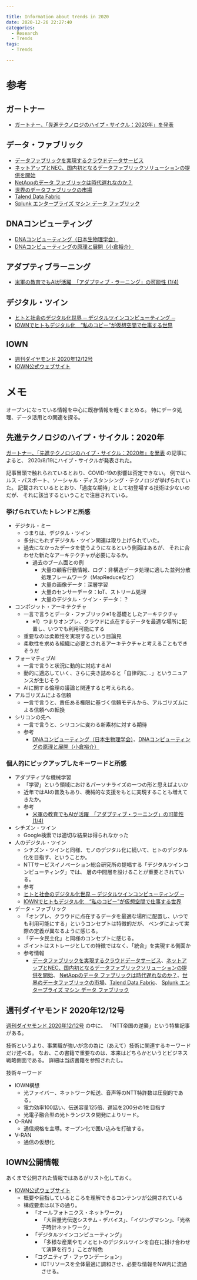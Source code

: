 ```yaml
---

title: Information about trends in 2020
date: 2020-12-26 22:27:40
categories:
  - Research
  - Trends
tags:
  - Trends

---
```


# 参考

## ガートナー

* [ガートナー、「先進テクノロジのハイプ・サイクル：2020年」を発表]

[ガートナー、「先進テクノロジのハイプ・サイクル：2020年」を発表]: https://www.gartner.com/jp/newsroom/press-releases/pr-20200819

## データ・ファブリック

* [データファブリックを実現するクラウドデータサービス]
* [ネットアップとNEC、国内初となるデータファブリックソリューションの提供を開始]
* [NetAppのデータ ファブリックは時代遅れなのか？]
* [世界のデータファブリックの市場]
* [Talend Data Fabric]
* [Splunk エンタープライズ マシン データ ファブリック]

[データファブリックを実現するクラウドデータサービス]: https://www.netone.co.jp/knowledge-center/netone-blog/20191030-1/#:~:text=%E3%83%87%E3%83%BC%E3%82%BF%E3%83%95%E3%82%A1%E3%83%96%E3%83%AA%E3%83%83%E3%82%AF%E3%81%A8%E3%81%AF%E3%80%81%E3%82%AA%E3%83%B3%E3%83%97%E3%83%AC%E3%83%9F%E3%82%B9,%E3%82%92%E4%B9%97%E3%82%8A%E8%B6%8A%E3%81%88%E3%82%8B%E5%BF%85%E8%A6%81%E3%81%8C%E3%81%82%E3%82%8A%E3%81%BE%E3%81%99%E3%80%82
[ネットアップとNEC、国内初となるデータファブリックソリューションの提供を開始]: https://enterprisezine.jp/news/detail/12195
[NetAppのデータ ファブリックは時代遅れなのか？]: https://tintri.co.jp/blog/netapp/
[世界のデータファブリックの市場]: https://www.gii.co.jp/report/go901984-data-fabric.html
[Talend Data Fabric]: https://www.talend.com/jp/products/data-fabric/
[Splunk エンタープライズ マシン データ ファブリック]: https://www.splunk.com/ja_jp/resources/enterprise-machine-data-fabric.html

## DNAコンピューティング

* [DNAコンピューティング（日本生物理学会）]
* [DNAコンピューティングの原理と展開（小倉裕介）]

[DNAコンピューティング（日本生物理学会）]: https://www.biophys.jp/highschool_old/E-25.html
[DNAコンピューティングの原理と展開（小倉裕介）]: http://seisan.server-shared.com/633/633-28.pdf

## アダプティブラーニング

* [米軍の教育でもAIが活躍　「アダプティブ・ラーニング」の可能性 (1/4)]

[米軍の教育でもAIが活躍　「アダプティブ・ラーニング」の可能性 (1/4)]: https://www.itmedia.co.jp/news/articles/2002/20/news015.html

## デジタル・ツイン

* [ヒトと社会のデジタル化世界 ─ デジタルツインコンピューティング ─]
* [IOWNでヒトもデジタル化　“私のコピー”が仮想空間で仕事する世界]

[ヒトと社会のデジタル化世界 ─ デジタルツインコンピューティング ─]: https://www.ntt.co.jp/journal/2001/JN20200117_h.html
[IOWNでヒトもデジタル化　“私のコピー”が仮想空間で仕事する世界]: https://businessnetwork.jp/Detail/tabid/65/artid/7753/Default.aspx

## IOWN

* [週刊ダイヤモンド 2020年12/12号]
* [IOWN公式ウェブサイト]

[週刊ダイヤモンド 2020年12/12号]: https://magazine.dmkt-sp.jp/magazine/0040/0131/00035437
[IOWN公式ウェブサイト]: https://www.rd.ntt/iown/

# メモ

オープンになっている情報を中心に既存情報を軽くまとめる。
特にデータ処理、データ活用との関連を探る。

## 先進テクノロジのハイプ・サイクル：2020年

[ガートナー、「先進テクノロジのハイプ・サイクル：2020年」を発表] の記事によると、
2020/8/19にハイプ・サイクルが発表された。

記事冒頭で触れられているとおり、COVID-19の影響は否定できない。
例ではヘルス・パスポート、ソーシャル・ディスタンシング・テクノロジが挙げられていた。
記載されているととおり、「過度な期待」として初登場する技術は少ないのだが、
それに該当するということで注目されている。

### 挙げられていたトレンドと所感

* デジタル・ミー
  * つまりは、デジタル・ツイン
  * 多分にもれずデジタル・ツイン関連は取り上げられていた。
  * 過去になかったデータを使うようになるという側面はあるが、
    それに合わせた新たなアーキテクチャが必要になるか。
    * 過去のブーム面との例
      * 大量の顧客行動情報、ログ：非構造データ処理に適した並列分散処理フレームワーク（MapReduceなど）
      * 大量の画像データ：深層学習
      * 大量のセンサーデータ：IoT、ストリーム処理
      * 大量のデジタル・ツイン・データ：？
* コンポジット・アーキテクチャ
  * 一言で言うとデータ・ファブリック※1を基礎としたアーキテクチャ
    * ※1）つまりオンプレ、クラウドに点在するデータを最適な場所に配置し、いつでも利用可能にする
  * 重要なのは柔軟性を実現するという目論見
  * 柔軟性を求める組織に必要とされるアーキテクチャと考えることもできそうだ
* フォーマティブAI
  * 一言で言うと状況に動的に対応するAI
  * 動的に適応していく、さらに突き詰めると「自律的に…」というニュアンスが生じそう
  * AIに関する倫理の議論と関連すると考えられる。
* アルゴリズムによる信頼
  * 一言で言うと、責任ある権限に基づく信頼モデルから、アルゴリズムによる信頼への転換
* シリコンの先へ
  * 一言で言うと、シリコンに変わる新素材に対する期待
  * 参考
    * [DNAコンピューティング（日本生物理学会）]、[DNAコンピューティングの原理と展開（小倉裕介）]
 

### 個人的にピックアップしたキーワードと所感

* アダプティブな機械学習
  * 「学習」という領域におけるパーソナライズの一つの形と思えばよいか
  * 近年ではAIの普及もあり、機械的な支援をもとに実現することも増えてきたか。
  * 参考
    * [米軍の教育でもAIが活躍　「アダプティブ・ラーニング」の可能性 (1/4)]
* シチズン・ツイン
  * Google検索では適切な結果は得られなかった
* 人のデジタル・ツイン
  * シチズン・ツインと同様、モノのデジタル化に続いて、ヒトのデジタル化を目指す、ということか。
  * NTTサービスイノベーション総合研究所の提唱する「デジタルツインコンピューティング」では、
    層の中間層を設けることが重要とされている。
  * 参考
   * [ヒトと社会のデジタル化世界 ─ デジタルツインコンピューティング ─]
   * [IOWNでヒトもデジタル化　“私のコピー”が仮想空間で仕事する世界]
* データ・ファブリック
  * 「オンプレ、クラウドに点在するデータを最適な場所に配置し、いつでも利用可能にする」というコンセプトは特徴的だが、
    ベンダによって実際の定義が異なるように感じる。
  * 「データ民主化」と同様のコンセプトに感じる。
  * ポイントはストレージとしての特徴ではなく、「統合」を実現する側面か
  * 参考情報
    * [データファブリックを実現するクラウドデータサービス]、[ネットアップとNEC、国内初となるデータファブリックソリューションの提供を開始]、
      [NetAppのデータ ファブリックは時代遅れなのか？]、[世界のデータファブリックの市場]、[Talend Data Fabric]、
      [Splunk エンタープライズ マシン データ ファブリック]


## 週刊ダイヤモンド 2020年12/12号

[週刊ダイヤモンド 2020年12/12号] の中に、
「NTT帝国の逆襲」という特集記事がある。

技術というより、事業職が強いが念の為に（あえて）技術に関連するキーワードだけ述べる。
なお、この書籍で重要なのは、本来はどちらかというとビジネス戦略側面である。
詳細は当該書籍を参照されたし。

技術キーワード

* IOWN構想
  * 光ファイバー、ネットワーク転送、音声等のNTT特許数は圧倒的である。
  * 電力効率100話い、伝送容量125倍、遅延を200分の1を目指す
  * 光電子融合型の光トランジスタ開発によりリード。
* O-RAN
  * 通信規格を主導。オープン化で囲い込みを打破する。
* V-RAN
  * 通信の仮想化

## IOWN公開情報

あくまで公開された情報ではあるがリスト化しておく。

* [IOWN公式ウェブサイト]
  * 概要や目指しているところを理解できるコンテンツが公開されている
  * 構成要素は以下の通り。
    * 「オールフォトニクス・ネットワーク」
      *  「大容量光伝送システム・デバイス」、「イジングマシン」、「光格子時計ネットワーク」
    * 「デジタルツインコンピューティング」
      * 「多様な産業やモノとヒトのデジタルツインを自在に掛け合わせて演算を行う」ことが特色
    * 「コグニティブ・ファウンデーション」
      * ICTリソースを全体最適に調和させ、必要な情報をNW内に流通させる。


<!-- vim: set et tw=0 ts=2 sw=2: -->
